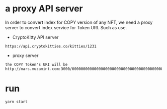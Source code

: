 # a proxy API server
In order to convert index for COPY version of any NFT, we need a proxy server
to convert index service for Token URI. Such as use. 
* CryptoKitty API server
```
https://api.cryptokitties.co/kitties/1231
```
* proxy server
```
the COPY Token's URI will be http://mars.muzamint.com:3000/00000000000000000000000000000000000000000000000000000000000004cf.json
```
# run
```
yarn start
```

